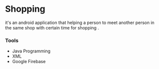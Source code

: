 # Shopping
it's an android application that helping a person to meet another person in the same shop with certain time for shopping .

### Tools 
- Java Programming
- XML  
- Google Firebase 
